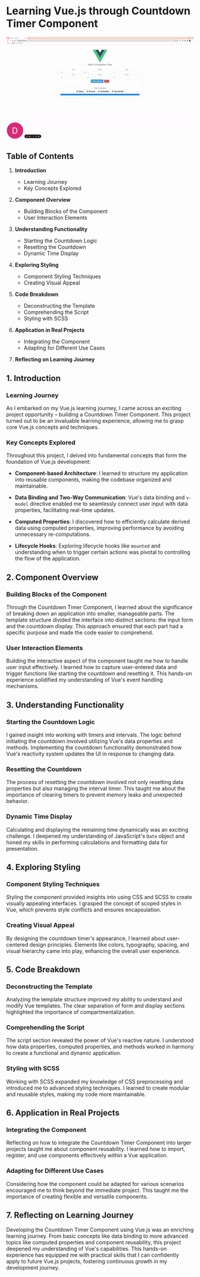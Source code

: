 # Learning Vue.js through Countdown Timer Component
<img src="example.gif" />

## Table of Contents

1. **Introduction**
   - Learning Journey
   - Key Concepts Explored

2. **Component Overview**
   - Building Blocks of the Component
   - User Interaction Elements

3. **Understanding Functionality**
   - Starting the Countdown Logic
   - Resetting the Countdown
   - Dynamic Time Display

4. **Exploring Styling**
   - Component Styling Techniques
   - Creating Visual Appeal

5. **Code Breakdown**
   - Deconstructing the Template
   - Comprehending the Script
   - Styling with SCSS

6. **Application in Real Projects**
   - Integrating the Component
   - Adapting for Different Use Cases

7. **Reflecting on Learning Journey**

## 1. Introduction

### Learning Journey

As I embarked on my Vue.js learning journey, I came across an exciting project opportunity – building a Countdown Timer Component. This project turned out to be an invaluable learning experience, allowing me to grasp core Vue.js concepts and techniques.

### Key Concepts Explored

Throughout this project, I delved into fundamental concepts that form the foundation of Vue.js development:

- **Component-based Architecture**: I learned to structure my application into reusable components, making the codebase organized and maintainable.

- **Data Binding and Two-Way Communication**: Vue's data binding and `v-model` directive enabled me to seamlessly connect user input with data properties, facilitating real-time updates.

- **Computed Properties**: I discovered how to efficiently calculate derived data using computed properties, improving performance by avoiding unnecessary re-computations.

- **Lifecycle Hooks**: Exploring lifecycle hooks like `mounted` and understanding when to trigger certain actions was pivotal to controlling the flow of the application.

## 2. Component Overview

### Building Blocks of the Component

Through the Countdown Timer Component, I learned about the significance of breaking down an application into smaller, manageable parts. The template structure divided the interface into distinct sections: the input form and the countdown display. This approach ensured that each part had a specific purpose and made the code easier to comprehend.

### User Interaction Elements

Building the interactive aspect of the component taught me how to handle user input effectively. I learned how to capture user-entered data and trigger functions like starting the countdown and resetting it. This hands-on experience solidified my understanding of Vue's event handling mechanisms.

## 3. Understanding Functionality

### Starting the Countdown Logic

I gained insight into working with timers and intervals. The logic behind initiating the countdown involved utilizing Vue's data properties and methods. Implementing the countdown functionality demonstrated how Vue's reactivity system updates the UI in response to changing data.

### Resetting the Countdown

The process of resetting the countdown involved not only resetting data properties but also managing the interval timer. This taught me about the importance of clearing timers to prevent memory leaks and unexpected behavior.

### Dynamic Time Display

Calculating and displaying the remaining time dynamically was an exciting challenge. I deepened my understanding of JavaScript's `Date` object and honed my skills in performing calculations and formatting data for presentation.

## 4. Exploring Styling

### Component Styling Techniques

Styling the component provided insights into using CSS and SCSS to create visually appealing interfaces. I grasped the concept of scoped styles in Vue, which prevents style conflicts and ensures encapsulation.

### Creating Visual Appeal

By designing the countdown timer's appearance, I learned about user-centered design principles. Elements like colors, typography, spacing, and visual hierarchy came into play, enhancing the overall user experience.

## 5. Code Breakdown

### Deconstructing the Template

Analyzing the template structure improved my ability to understand and modify Vue templates. The clear separation of form and display sections highlighted the importance of compartmentalization.

### Comprehending the Script

The script section revealed the power of Vue's reactive nature. I understood how data properties, computed properties, and methods worked in harmony to create a functional and dynamic application.

### Styling with SCSS

Working with SCSS expanded my knowledge of CSS preprocessing and introduced me to advanced styling techniques. I learned to create modular and reusable styles, making my code more maintainable.

## 6. Application in Real Projects

### Integrating the Component

Reflecting on how to integrate the Countdown Timer Component into larger projects taught me about component reusability. I learned how to import, register, and use components effectively within a Vue application.

### Adapting for Different Use Cases

Considering how the component could be adapted for various scenarios encouraged me to think beyond the immediate project. This taught me the importance of creating flexible and versatile components.

## 7. Reflecting on Learning Journey

Developing the Countdown Timer Component using Vue.js was an enriching learning journey. From basic concepts like data binding to more advanced topics like computed properties and component reusability, this project deepened my understanding of Vue's capabilities. This hands-on experience has equipped me with practical skills that I can confidently apply to future Vue.js projects, fostering continuous growth in my development journey.
